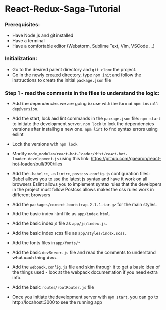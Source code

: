 # React-Redux-Saga-Tutorial

### Prerequisites:
- Have Node.js and git installed
- Have a terminal
- Have a comfortable editor (Webstorm, Sublime Text, Vim, VSCode ...)

### Initialization:
- Go to the desired parent directory and `git clone` the project.
- Go in the newly created directory, type `npm init` and follow the instructions
to create the initial `package.json` file

### Step 1 - read the comments in the files to understand the logic:
- Add the dependencies we are going to use with the format `npm install dep@version`.

- Add the start, lock and lint commands in the `package.json` file:
  `npm start` to initiate the development server.
  `npm lock` to lock the dependencies versions after installing a new one.
  `npm lint` to find syntax errors using eslint

- Lock the versions with `npm lock`

- Modify `node_modules/react-hot-loader/dist/react-hot-loader.development.js`
  using this link: https://github.com/gaearon/react-hot-loader/pull/990/files

- Add the `.babelrc`, `.eslintrc`, `postcss.config.js` configuration files:
  Babel allows you to use the latest js syntax and have it work on all browsers
  Eslint allows you to implement syntax rules that the developers in the project must follow
  Postcss allows makes the css rules work in different browsers

- Add the `packages/connect-bootstrap-2.1.1.tar.gz` for the main styles.

- Add the basic index html file as `app/index.html`.

- Add the basic index js file as `app/js/index.js`.

- Add the basic index scss file as `app/styles/index.scss`.

- Add the fonts files in `app/fonts/*`

- Add the basic `devServer.js` file and read the comments to understand what each thing does.

- Add the `webpack.config.js` file and skim through it to get a basic idea of
  the things used - look at the webpack documentation if you need extra info.

- Add the basic `routes/rootRouter.js` file

- Once you initiate the development server with `npm start`, you can go to
  http://locahost:3000 to see the running app
